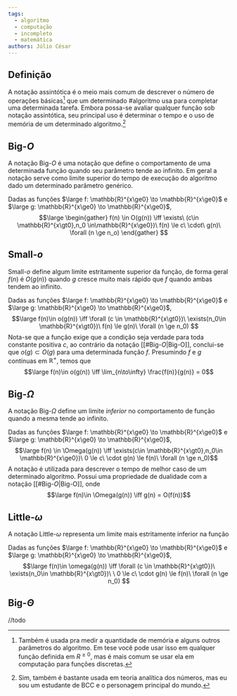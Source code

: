 ```yaml
---
tags:
  - algoritmo
  - computação
  - incompleto
  - matemática
authors: Júlio César
---
```

## Definição

A notação assintótica é o meio mais comum de descrever o número de operações básicas[^1] que um determinado #algoritmo usa para completar uma determinada tarefa. Embora possa-se avaliar qualquer função sob notação assintótica, seu principal uso é determinar o tempo e o uso de memória de um determinado algoritmo.[^2]

## Big-$O$

A notação Big-$O$ é uma notação que define o comportamento de uma determinada função quando seu parâmetro tende ao infinito. Em geral a notação serve como limite superior do tempo de execução do algoritmo dado um determinado parâmetro genérico.

Dadas as funções $\large f: \mathbb{R}^{x\ge0} \to \mathbb{R}^{x\ge0}$ e $\large g: \mathbb{R}^{x\ge0} \to \mathbb{R}^{x\ge0}$,
$$\large
\begin{gather}
f(n) \in O(g(n)) \iff \exists\ (c\in \mathbb{R}^{x\gt0},n_0 \in\mathbb{R}^{x\ge0})\ f(n) \le c\ \cdot\ g(n)\ \forall (n \ge n_o)
\end{gather}
$$

## Small-$o$

Small-$o$ define algum limite estritamente superior da função, de forma geral $f(n)$ é $O(g(n))$ quando $g$ cresce muito mais rápido que $f$ quando ambas tendem ao infinito.

Dadas as funções $\large f: \mathbb{R}^{x\ge0} \to \mathbb{R}^{x\ge0}$ e $\large g: \mathbb{R}^{x\ge0} \to \mathbb{R}^{x\ge0}$,
$$\large
f(n)\in o(g(n)) \iff \forall (c \in \mathbb{R}^{x\gt0})\ \exists(n_0\in \mathbb{R}^{x\gt0})\ f(n) \le g(n)\ \forall (n \ge n_0)
$$
Nota-se que a função exige que a condição seja verdade para toda constante positiva $c$, ao contrário da notação [[#Big-$O$|Big-O]], conclui-se que $o(g) \subset O(g)$ para uma determinada função $f$. Presumindo $f$ e $g$ contínuas em $\mathbb{R}^+$, temos que
$$\large f(n)\in o(g(n)) \iff \lim_{n\to\infty} \frac{f(n)}{g(n)} = 0$$
## Big-$\Omega$

A notação Big-$\Omega$ define um limite _inferior_ no comportamento de função quando a mesma tende ao infinito. 

Dadas as funções $\large f: \mathbb{R}^{x\ge0} \to \mathbb{R}^{x\ge0}$ e $\large g: \mathbb{R}^{x\ge0} \to \mathbb{R}^{x\ge0}$,
$$\large f(n) \in \Omega(g(n)) \iff \exists(c\in \mathbb{R}^{x\gt0},n_0\in \mathbb{R}^{x\ge0})\ 0 \le c\ \cdot g(n) \le f(n)\ \forall (n \ge n_0)$$
A notação é utilizada para descrever o tempo de melhor caso de um determinado algoritmo. Possui uma propriedade de dualidade com a notação [[#Big-$O$|Big-O]], onde
$$\large f(n)\in \Omega(g(n)) \iff g(n) = O(f(n))$$
## Little-$\omega$

A notação Little-$\omega$ representa um limite mais estritamente inferior na função

Dadas as funções $\large f: \mathbb{R}^{x\ge0} \to \mathbb{R}^{x\ge0}$ e $\large g: \mathbb{R}^{x\ge0} \to \mathbb{R}^{x\ge0}$,
$$\large
f(n)\in \omega(g(n)) \iff \forall (c \in \mathbb{R}^{x\gt0})\ \exists(n_0\in \mathbb{R}^{x\gt0})\ \ 0 \le c\ \cdot g(n) \le f(n)\ \forall (n \ge n_0)
$$
## Big-$\Theta$

//todo

[^1]: Também é usada pra medir a quantidade de memória e alguns outros parâmetros do algoritmo. Em tese você pode usar isso em qualquer função definida em $R^{\ge0}$, mas é mais comum se usar ela em computação para funções discretas.

[^2]: Sim, também é bastante usada em teoria analítica dos números, mas eu sou um estudante de BCC e o personagem principal do mundo.
